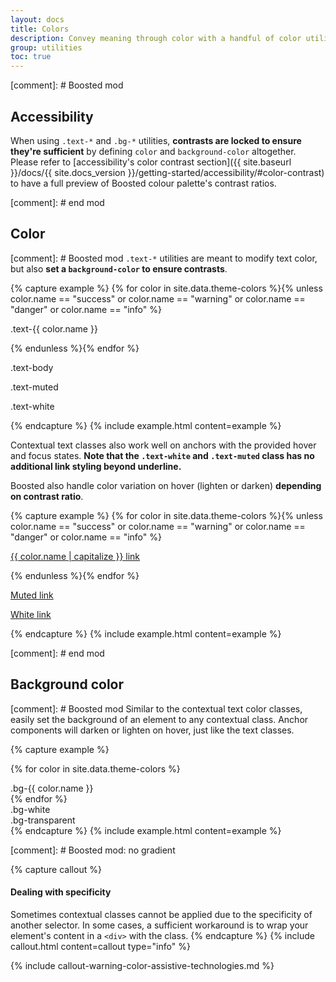 ```yaml
---
layout: docs
title: Colors
description: Convey meaning through color with a handful of color utility classes. Includes support for styling links with hover states, too.
group: utilities
toc: true
---
```



[comment]: # Boosted mod
## Accessibility

When using `.text-*` and `.bg-*` utilities, **contrasts are locked to ensure they're sufficient** by defining `color` and `background-color` altogether.
Please refer to [accessibility's color contrast section]({{ site.baseurl }}/docs/{{ site.docs_version }}/getting-started/accessibility/#color-contrast) to have a full preview of Boosted colour palette's contrast ratios. 

[comment]: # end mod

## Color

[comment]: # Boosted mod
`.text-*` utilities are meant to modify text color, but also **set a `background-color` to ensure contrasts**.

{% capture example %}
{% for color in site.data.theme-colors %}{% unless color.name == "success" or color.name == "warning" or color.name == "danger" or color.name == "info" %}
<p class="text-{{ color.name }}">.text-{{ color.name }}</p>{% endunless %}{% endfor %}
<p class="text-body">.text-body</p>
<p class="text-muted">.text-muted</p>
<p class="text-white">.text-white</p>
{% endcapture %}
{% include example.html content=example %}

Contextual text classes also work well on anchors with the provided hover and focus states. **Note that the `.text-white` and `.text-muted` class has no additional link styling beyond underline.**

Boosted also handle color variation on hover (lighten or darken) **depending on contrast ratio**.

{% capture example %}
{% for color in site.data.theme-colors %}{% unless color.name == "success" or color.name == "warning" or color.name == "danger" or color.name == "info" %}
<p><a href="#" class="text-{{ color.name }}">{{ color.name | capitalize }} link</a></p>{% endunless %}{% endfor %}
<p><a href="#" class="text-muted">Muted link</a></p>
<p><a href="#" class="text-white">White link</a></p>
{% endcapture %}
{% include example.html content=example %}

[comment]: # end mod

## Background color

[comment]: # Boosted mod
Similar to the contextual text color classes, easily set the background of an element to any contextual class. Anchor components will darken or lighten on hover, just like the text classes.

{% capture example %}
<!-- Boosted mod -->
{% for color in site.data.theme-colors %}
<div class="p-3 mb-2 bg-{{ color.name }}">.bg-{{ color.name }}</div>{% endfor %}
<div class="p-3 mb-2 bg-white text-dark">.bg-white</div>
<div class="p-3 mb-2 bg-transparent text-dark">.bg-transparent</div>
<!-- end mod -->
{% endcapture %}
{% include example.html content=example %}

[comment]: # Boosted mod: no gradient

{% capture callout %}
#### Dealing with specificity

Sometimes contextual classes cannot be applied due to the specificity of another selector. In some cases, a sufficient workaround is to wrap your element's content in a `<div>` with the class.
{% endcapture %}
{% include callout.html content=callout type="info" %}

{% include callout-warning-color-assistive-technologies.md %}
